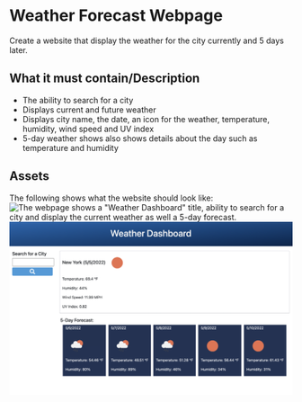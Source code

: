 # Weather Forecast Webpage
Create a website that display the weather for the city currently and 5 days later.

## What it must contain/Description
* The ability to search for a city
* Displays current and future weather
* Displays city name, the date, an icon for the weather, temperature, humidity, wind speed and UV index
* 5-day weather shows also shows details about the day such as temperature and humidity

## Assets
The following shows what the website should look like:
![The webpage shows a "Weather Dashboard" title, ability to search for a city and display the current weather as well a 5-day forecast.](https://pgomet.github.io/weather-webpage/)
![Webpage image](./images/weather-webpage.png)